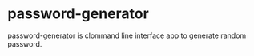 # password-generator
password-generator is clommand line interface app to generate random password. 
